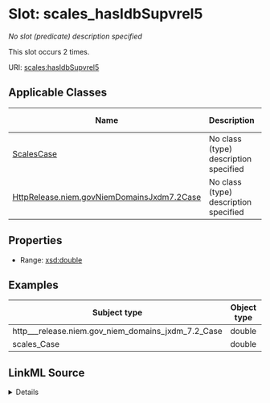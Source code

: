 

# Slot: scales_hasIdbSupvrel5


_No slot (predicate) description specified_






This slot occurs 2 times.


URI: [scales:hasIdbSupvrel5](http://schemas.scales-okn.org/rdf/scales#hasIdbSupvrel5)



<!-- no inheritance hierarchy -->





## Applicable Classes

| Name | Description | Modifies Slot |
| --- | --- | --- |
| [ScalesCase](../classes/ScalesCase.md) | No class (type) description specified |  yes  |
| [HttpRelease.niem.govNiemDomainsJxdm7.2Case](../classes/HttpRelease.niem.govNiemDomainsJxdm7.2Case.md) | No class (type) description specified |  yes  |







## Properties

* Range: [xsd:double](http://www.w3.org/2001/XMLSchema#double)






## Examples

| Subject type | Object type | Example subject | Example object | Occurrences |
| --- | --- | --- | --- | --- |
| http___release.niem.gov_niem_domains_jxdm_7.2_Case | double | scales:/CaseCriminal | -8.0 | 2 |
| scales_Case | double | scales:/CaseCriminal | -8.0 | 2 |




## LinkML Source

<details>

```yaml
name: scales_hasIdbSupvrel5
annotations:
  count:
    tag: count
    value: 2
description: No slot (predicate) description specified
examples:
- object:
    example_object: '-8.0'
    example_object_type: double
    example_predicate: scales:hasIdbSupvrel5
    example_subject: scales:/CaseCriminal
    example_subject_type: http___release.niem.gov_niem_domains_jxdm_7.2_Case
- object:
    example_object: '-8.0'
    example_object_type: double
    example_predicate: scales:hasIdbSupvrel5
    example_subject: scales:/CaseCriminal
    example_subject_type: scales_Case
from_schema: scales-kg
rank: 1000
slot_uri: scales:hasIdbSupvrel5
alias: scales_hasIdbSupvrel5
domain_of:
- http___release.niem.gov_niem_domains_jxdm_7.2_Case
- scales_Case
range: double

```
</details>